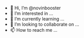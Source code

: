 - 👋 Hi, I’m @novinbooster
- 👀 I’m interested in ...
- 🌱 I’m currently learning ...
- 💞️ I’m looking to collaborate on ...
- 📫 How to reach me ...

<!---
novinbooster/novinbooster is a ✨ special ✨ repository because its `README.md` (this file) appears on your GitHub profile.
You can click the Preview link to take a look at your changes.
--->
